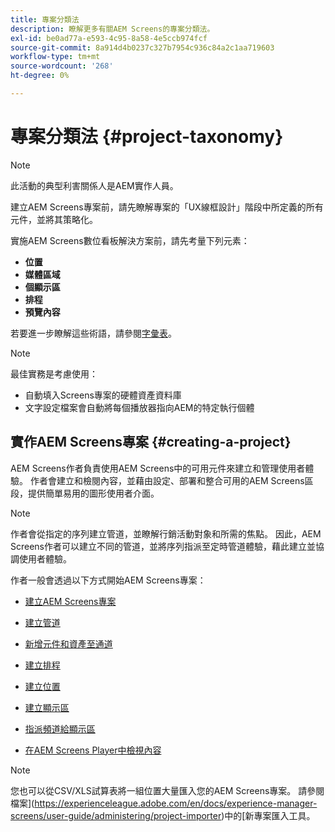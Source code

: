```yaml
---
title: 專案分類法
description: 瞭解更多有關AEM Screens的專案分類法。
exl-id: be0ad77a-e593-4c95-8a58-4e5ccb974fcf
source-git-commit: 8a914d4b0237c327b7954c936c84a2c1aa719603
workflow-type: tm+mt
source-wordcount: '268'
ht-degree: 0%

---
```


# 專案分類法 {#project-taxonomy}

>[!NOTE]
>
>此活動的典型利害關係人是AEM實作人員。

建立AEM Screens專案前，請先瞭解專案的「UX線框設計」階段中所定義的所有元件，並將其策略化。

實施AEM Screens數位看板解決方案前，請先考量下列元素：

* **位置**
* **媒體區域**
* **個顯示區**
* **排程**
* **預覽內容**

若要進一步瞭解這些術語，請參閱[字彙表](https://experienceleague.adobe.com/en/docs/experience-manager-screens/user-guide/overview/screens-glossary)。

>[!NOTE]
>
>最佳實務是考慮使用：
>
>* 自動填入Screens專案的硬體資產資料庫
>* 文字設定檔案會自動將每個播放器指向AEM的特定執行個體

## 實作AEM Screens專案 {#creating-a-project}

AEM Screens作者負責使用AEM Screens中的可用元件來建立和管理使用者體驗。 作者會建立和檢閱內容，並藉由設定、部署和整合可用的AEM Screens區段，提供簡單易用的圖形使用者介面。

>[!NOTE]
>
>作者會從指定的序列建立管道，並瞭解行銷活動對象和所需的焦點。 因此，AEM Screens作者可以建立不同的管道，並將序列指派至定時管道體驗，藉此建立並協調使用者體驗。

作者一般會透過以下方式開始AEM Screens專案：

* [建立AEM Screens專案](https://experienceleague.adobe.com/en/docs/experience-manager-screens/user-guide/authoring/setting-up-projects/creating-a-screens-project)
* [建立管道](https://experienceleague.adobe.com/en/docs/experience-manager-screens/user-guide/authoring/setting-up-projects/managing-channels)
* [新增元件和資產至通道](https://experienceleague.adobe.com/en/docs/experience-manager-screens/user-guide/authoring/product-features/adding-components-to-a-channel)
* [建立排程](https://experienceleague.adobe.com/en/docs/experience-manager-screens/user-guide/authoring/setting-up-projects/managing-schedules)
* [建立位置](https://experienceleague.adobe.com/en/docs/experience-manager-screens/user-guide/authoring/setting-up-projects/managing-locations)
* [建立顯示區](https://experienceleague.adobe.com/en/docs/experience-manager-screens/user-guide/authoring/setting-up-projects/managing-displays)
* [指派頻道給顯示區](https://experienceleague.adobe.com/en/docs/experience-manager-screens/user-guide/authoring/setting-up-projects/assigning-channels/channel-assignment)

* [在AEM Screens Player中檢視內容](https://experienceleague.adobe.com/en/docs/experience-manager-screens/user-guide/administering/working-with-screens-player)

>[!NOTE]
>您也可以從CSV/XLS試算表將一組位置大量匯入您的AEM Screens專案。 請參閱檔案](https://experienceleague.adobe.com/en/docs/experience-manager-screens/user-guide/administering/project-importer)中的[新專案匯入工具。
